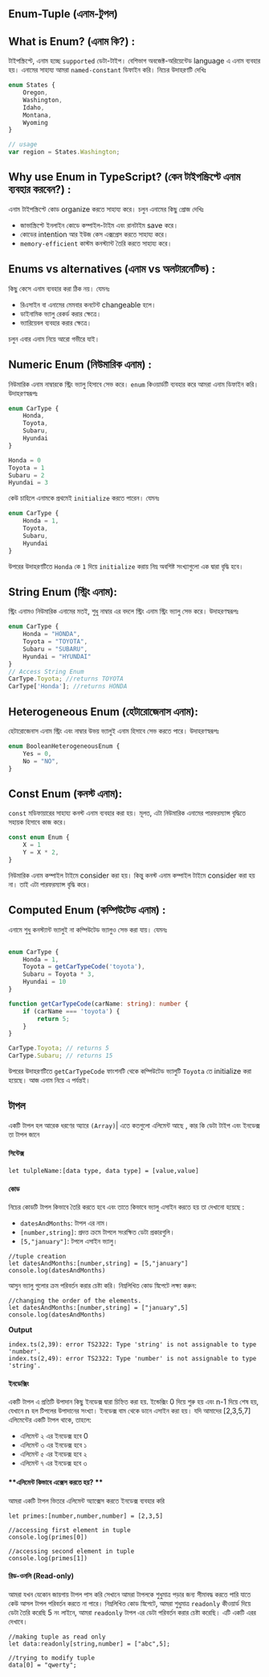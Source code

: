 ## Enum-Tuple (এনাম-টুপল)

## What is Enum? (এনাম কি?) :

টাইপস্ক্রিপ্টে, এনাম হচ্ছে `supported` ডেটা-টাইপ। বেশিভাগ অবজেক্ট-অরিয়েন্টেড language এ এনাম ব্যবহার হয়। এনামের সাহায্য আমরা `named-constant` ডিফাইন করি। নিচের উদাহরণটি দেখিঃ

```ts
enum States {
	Oregon,
	Washington,
	Idaho,
	Montana,
	Wyoming
}

// usage
var region = States.Washington;

```

## Why use Enum in TypeScript? (কেন টাইপস্ক্রিপ্টে এনাম ব্যবহার করবেন?) :

এনাম টাইপস্ক্রিপ্টে কোড organize করতে সাহায্য করে। চলুন এনামের কিছু প্রোজ দেখিঃ

- জাভাস্ক্রিপ্টে ইনলাইন কোডে কম্পাইল-টাইম এবং রানটাইম save করে।
- কোডের intention আর ইউজ কেস এক্সপ্রেস করতে সাহায্য করে।
- `memory-efficient` কাস্টম কনস্ট্যান্ট তৈরি করতে সাহায্য করে।

## Enums vs alternatives (এনাম vs অলটারনেটিভ) :

কিছু কেসে এনাম ব্যবহার করা ঠিক নয়। যেমনঃ

- রিএসাইন বা এনামের মেমবার কনটেন্ট changeable হলে।
- ডাইনামিক ভ্যালু রেকর্ড করার ক্ষেত্রে।
- ভ্যারিয়েবল ব্যবহার করার ক্ষেত্রে।

চলুন এবার এনাম নিয়ে আরো গভীরে যাই।

## Numeric Enum (নিউমারিক এনাম) :

নিউমারিক এনাম নাম্বারকে স্ট্রিং ভ্যালু হিসাবে সেভ করে। `enum` কিওয়ার্ডটি ব্যবহার করে আমরা এনাম ডিফাইন করি। উদাহরণস্বরূপঃ

```ts
enum CarType {
	Honda,
	Toyota,
	Subaru,
	Hyundai
}

```

```ts
Honda = 0
Toyota = 1
Subaru = 2
Hyundai = 3

```

কেউ চাহিলে এনামকে প্রথমেই `initialize` করতে পারেন। যেমনঃ

```ts
enum CarType {
	Honda = 1,
	Toyota,
	Subaru,
	Hyundai
}

```
উপরের উদাহরণটিতে `Honda` কে `1` দিয়ে `initialize` করায় নিম্ন অবশিষ্ট সংখ্যাগুলো এক দ্বারা বৃদ্ধি হবে।

## String Enum (স্ট্রিং এনাম):

স্ট্রিং এনামও নিউমারিক এনামের মতই, শুধু নাম্বার এর বদলে স্ট্রিং এনাম স্ট্রিং ভ্যালু সেভ করে। উদাহরণস্বরূপঃ

```ts
enum CarType {
	Honda = "HONDA",
	Toyota = "TOYOTA",
	Subaru = "SUBARU",
	Hyundai = "HYUNDAI"
}
// Access String Enum
CarType.Toyota; //returns TOYOTA
CarType['Honda']; //returns HONDA
```

## Heterogeneous Enum (হেটারোজেনাস এনাম):

হেটারোজেনাস এনাম স্ট্রিং এবং নাম্বার উভয় ভ্যালুই এনাম হিসাবে সেভ করতে পারে। উদাহরণস্বরূপঃ

```ts
enum BooleanHeterogeneousEnum {
	Yes = 0,
	No = "NO",
}
```

## Const Enum (কনস্ট এনাম):

`const` মডিফায়ারের সাহায্য কনস্ট এনাম ব্যবহার করা হয়। মূলত, এটা নিউমারিক এনামের পারফরম্যান্স বৃদ্ধিতে সহায়ক হিসাবে কাজ করে।

```ts
const enum Enum {
	X = 1
	Y = X * 2,
}
```

নিউমারিক এনাম কম্পাইল টাইমে consider করা হয়। কিন্তু কনস্ট এনাম কম্পাইল টাইমে consider করা হয় না। তাই এটা পারফরম্যান্স বৃদ্ধি করে।

## Computed Enum (কম্পিউটেড এনাম) :

এনামে শুধু কনস্ট্যান্ট ভ্যালুই না কম্পিউটেড ভ্যালুও সেভ করা যায়। যেমনঃ

```ts

enum CarType {
	Honda = 1,
	Toyota = getCarTypeCode('toyota'),
	Subaru = Toyota * 3,
	Hyundai = 10
}

function getCarTypeCode(carName: string): number {
	if (carName === 'toyota') {
		return 5;
	}
}

CarType.Toyota; // returns 5
CarType.Subaru; // returns 15
```

উপরের উদাহরণটিতে `getCarTypeCode` ফাংশনটি থেকে কম্পিউটেড ভ্যালুটি `Toyota` তে initialize করা হয়েছে। আজ এনাম নিয়ে এ পর্যন্তই।

## টাপল
একটি টাপল হল আরেক ধরণের অ্যারে `(Array)`| এতে কতগুলো এলিমেন্ট আছে , কার কি ডেটা টাইপ এবং ইনডেক্স তা টাপল জানে 


#### **সিন্টেক্স**
```
let tulpleName:[data type, data type] = [value,value]
```

#### **কোড**

নিচের কোডটি টাপল কিভাবে তৈরি করতে হবে এবং তাতে কিভাবে ভ্যালু এসাইন করতে হয় তা দেখানো হয়েছে :

- `datesAndMonths`: টাপল এর নাম।
- `[number,string]`: প্রদত্ত ক্রমে টাপলে সংরক্ষিত ডেটা প্রকারগুলি।
- `[5,"january"]`: টপলে এসাইন ভ্যালু।
```
//tuple creation
let datesAndMonths:[number,string] = [5,"january"]
console.log(datesAndMonths)
```

আসুন ভ্যালু গুলোর ক্রম পরিবর্তন করার চেষ্টা করি। নিম্নলিখিত কোড স্নিপেটে লক্ষ্য করুন:

```
//changing the order of the elements.
let datesAndMonths:[number,string] = ["january",5]
console.log(datesAndMonths)
```

**Output**
```
index.ts(2,39): error TS2322: Type 'string' is not assignable to type 'number'.
index.ts(2,49): error TS2322: Type 'number' is not assignable to type 'string'.
```

#### **ইনডেক্সিং**

একটি টাপল এ প্রতিটি উপাদান কিছু ইনডেক্স দ্বারা চিহ্নিত করা হয়.
ইন্ডেক্সিং 0 দিয়ে শুরু হয় এবং n-1 দিয়ে শেষ হয়, যেখানে n হল টিপলের উপাদানের সংখ্যা।
ইনডেক্স বাম থেকে ডানে এসাইন করা হয়।
যদি আমাদের  [2,3,5,7] এলিমেন্টের একটি টাপল থাকে, তাহলে:
- এলিমেন্ট ২ এর ইনডেক্স হবে 0
- এলিমেন্ট ৩ এর ইনডেক্স হবে ১
- এলিমেন্ট ৫ এর ইনডেক্স হবে ২
- এলিমেন্ট ৭ এর ইনডেক্স হবে ৩


#### **এলিমেন্ট কিভাবে এক্সেস করতে হয়? **

আমরা একটি টাপল ভিতরে এলিমেন্ট অ্যাক্সেস করতে ইনডেক্স ব্যবহার করি

```
let primes:[number,number,number] = [2,3,5]

//accessing first element in tuple
console.log(primes[0])

//accessing second element in tuple
console.log(primes[1])
```

#### **রিড-ওনলি (Read-only)**
আমরা যখন যেকোন জায়গায় টাপল পাস করি সেখানে আমরা টাপলকে  শুধুমাত্র পড়ার জন্য সীমাবদ্ধ করতে পারি যাতে কেউ আসল টাপল পরিবর্তন করতে না পারে। নিম্নলিখিত কোড স্নিপেটে, আমরা শুধুমাত্র `readonly` কীওয়ার্ড দিয়ে ডেটা তৈরি করেছি 5 নং লাইনে, আমরা `readonly` টাপল এর  ডেটা পরিবর্তন করার চেষ্টা করেছি। এটি একটি এরর দেখাবে।
```
//making tuple as read only
let data:readonly[string,number] = ["abc",5];

//trying to modify tuple
data[0] = "qwerty";
```
